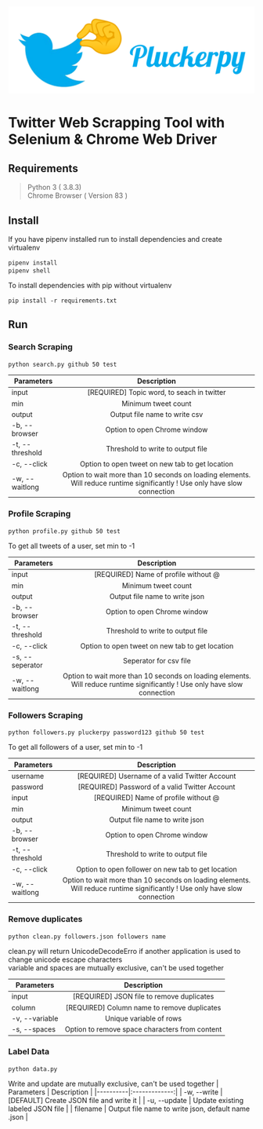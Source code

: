 ![pluckerpy](img.png)

 # Twitter Web Scrapping Tool with Selenium & Chrome Web Driver

## Requirements
> Python 3 ( 3.8.3)\
> Chrome Browser ( Version 83 )

## Install

If you have pipenv installed run to install dependencies and create virtualenv 
```
pipenv install
pipenv shell
```

To install dependencies with pip without virtualenv 
```
pip install -r requirements.txt
```

## Run 

### Search Scraping
```
python search.py github 50 test
```
| Parameters   |      Description      |
|----------|:-------------:|
| input |  [REQUIRED] Topic word, to seach in twitter|
| min |    Minimum tweet count  |
| output | Output file name to write csv |
| -b, --browser | Option to open Chrome window |
| -t, --threshold | Threshold to write to output file |
| -c, --click | Option to open tweet on new tab to get location |
|-w, --waitlong | Option to wait more than 10 seconds on loading elements. Will reduce runtime significantly ! Use only have slow connection |

### Profile Scraping
```
python profile.py github 50 test
```
To get all tweets of a user, set min to -1

| Parameters   |      Description      |
|----------|:-------------:|
| input |  [REQUIRED] Name of profile without @ |
| min |    Minimum tweet count  |
| output | Output file name to write json |
| -b, --browser | Option to open Chrome window |
| -t, --threshold | Threshold to write to output file |
| -c, --click | Option to open tweet on new tab to get location |
| -s, --seperator | Seperator for csv file |
|-w, --waitlong | Option to wait more than 10 seconds on loading elements. Will reduce runtime significantly ! Use only have slow connection |

### Followers Scraping
```
python followers.py pluckerpy password123 github 50 test
```

To get all followers of a user, set min to -1

| Parameters   |      Description      |
|----------|:-------------:|
| username |  [REQUIRED] Username of a valid Twitter Account |
| password |  [REQUIRED] Password of a valid Twitter Account |
| input |  [REQUIRED] Name of profile without @ |
| min |    Minimum tweet count  |
| output | Output file name to write json |
| -b, --browser | Option to open Chrome window |
| -t, --threshold | Threshold to write to output file |
| -c, --click | Option to open follower on new tab to get location |
|-w, --waitlong | Option to wait more than 10 seconds on loading elements. Will reduce runtime significantly ! Use only have slow connection |

### Remove duplicates
```
python clean.py followers.json followers name
```
clean.py will return UnicodeDecodeErro if another application is used to change unicode escape characters  
variable and spaces are mutually exclusive, can't be used together

| Parameters   |      Description      |
|----------|:-------------:|
| input |  [REQUIRED] JSON file to remove duplicates |
| column |  [REQUIRED] Column name to remove duplicates |
| -v, --variable |  Unique variable of rows |
| -s, --spaces |  Option to remove space characters from content |

### Label Data
```
python data.py
```

Write and update are mutually exclusive, can't be used together
| Parameters   |      Description      |
|----------|:-------------:|
| -w, --write |  [DEFAULT] Create JSON file and write it |
| -u, --update |  Update existing labeled JSON file |
| filename |  Output file name to write json, default name <account name>.json |
